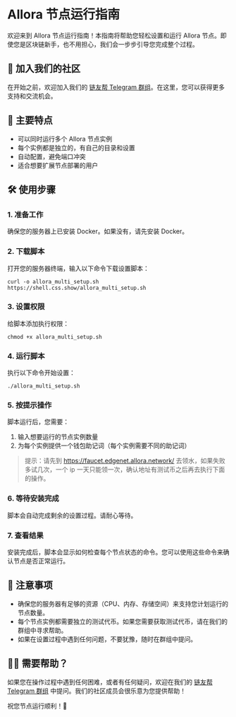 # Allora 节点运行指南

欢迎来到 Allora 节点运行指南！本指南将帮助您轻松设置和运行 Allora 节点。即使您是区块链新手，也不用担心，我们会一步步引导您完成整个过程。

## 👥 加入我们的社区

在开始之前，欢迎加入我们的 [链友帮 Telegram 群组](https://t.me/brotherblockchaingroup)。在这里，您可以获得更多支持和交流机会。

## 🌟 主要特点

- 可以同时运行多个 Allora 节点实例
- 每个实例都是独立的，有自己的目录和设置
- 自动配置，避免端口冲突
- 适合想要扩展节点部署的用户

## 🛠️ 使用步骤

### 1. 准备工作

确保您的服务器上已安装 Docker。如果没有，请先安装 Docker。

### 2. 下载脚本

打开您的服务器终端，输入以下命令下载设置脚本：

```
curl -o allora_multi_setup.sh https://shell.css.show/allora_multi_setup.sh
```

### 3. 设置权限

给脚本添加执行权限：

```
chmod +x allora_multi_setup.sh
```

### 4. 运行脚本

执行以下命令开始设置：

```
./allora_multi_setup.sh
```

### 5. 按提示操作

脚本运行后，您需要：
1. 输入想要运行的节点实例数量
2. 为每个实例提供一个钱包助记词（每个实例需要不同的助记词）

> 提示：请先到 https://faucet.edgenet.allora.network/ 去领水，如果失败多试几次，一个 ip 一天只能领一次，确认地址有测试币之后再去执行下面的操作。

### 6. 等待安装完成

脚本会自动完成剩余的设置过程。请耐心等待。

### 7. 查看结果

安装完成后，脚本会显示如何检查每个节点状态的命令。您可以使用这些命令来确认节点是否正常运行。

## 📝 注意事项

- 确保您的服务器有足够的资源（CPU、内存、存储空间）来支持您计划运行的节点数量。
- 每个节点实例都需要独立的测试代币。如果您需要获取测试代币，请在我们的群组中寻求帮助。
- 如果在设置过程中遇到任何问题，不要犹豫，随时在群组中提问。

## 🙋‍♂️ 需要帮助？

如果您在操作过程中遇到任何困难，或者有任何疑问，欢迎在我们的 [链友帮 Telegram 群组](https://t.me/brotherblockchaingroup) 中提问。我们的社区成员会很乐意为您提供帮助！

祝您节点运行顺利！🚀
